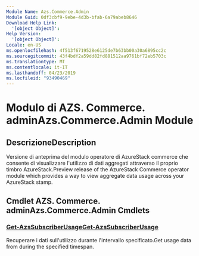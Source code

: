 ```yaml
---
Module Name: Azs.Commerce.Admin
Module Guid: 0df3cbf9-9ebe-4d3b-bfab-6a79abeb8646
Download Help Link:
  '[object Object]': 
Help Version:
  '[object Object]': 
Locale: en-US
ms.openlocfilehash: 4f513f6719528e6125de7b63bb00a30a6895cc2c
ms.sourcegitcommit: 43f4bdf2a59dd82fd881512aa9761bf72eb5703c
ms.translationtype: MT
ms.contentlocale: it-IT
ms.lasthandoff: 04/23/2019
ms.locfileid: "93490469"
---
```

# <span data-ttu-id="79179-101">Modulo di AZS. Commerce. admin</span><span class="sxs-lookup"><span data-stu-id="79179-101">Azs.Commerce.Admin Module</span></span>
## <span data-ttu-id="79179-102">Descrizione</span><span class="sxs-lookup"><span data-stu-id="79179-102">Description</span></span>
<span data-ttu-id="79179-103">Versione di anteprima del modulo operatore di AzureStack commerce che consente di visualizzare l'utilizzo di dati aggregati attraverso il proprio timbro AzureStack.</span><span class="sxs-lookup"><span data-stu-id="79179-103">Preview release of the AzureStack Commerce operator module which provides a way to view aggregate data usage across your AzureStack stamp.</span></span>

## <span data-ttu-id="79179-104">Cmdlet AZS. Commerce. admin</span><span class="sxs-lookup"><span data-stu-id="79179-104">Azs.Commerce.Admin Cmdlets</span></span>
### [<span data-ttu-id="79179-105">Get-AzsSubscriberUsage</span><span class="sxs-lookup"><span data-stu-id="79179-105">Get-AzsSubscriberUsage</span></span>](Get-AzsSubscriberUsage.md)
<span data-ttu-id="79179-106">Recuperare i dati sull'utilizzo durante l'intervallo specificato.</span><span class="sxs-lookup"><span data-stu-id="79179-106">Get usage data from during the specified timespan.</span></span>

